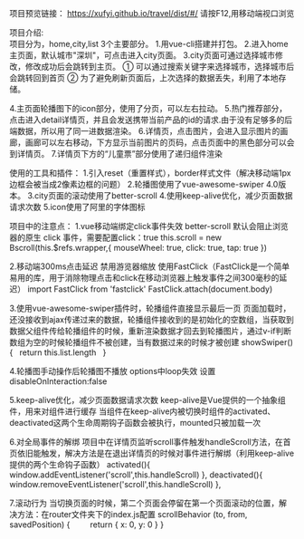 项目预览链接：
https://xufyi.github.io/travel/dist/#/
请按F12,用移动端视口浏览



项目介绍:   
  项目分为，home,city,list 3个主要部分。
1.用vue-cli搭建并打包。
2.进入home主页面，默认城市"深圳"，可点击进入city页面。
3.city页面可通过选择城市修改，修改成功后会跳转到主页。 
  ① 可以通过搜索关键字来选择城市，选择城市后会跳转回到首页
  ② 为了避免刷新页面后，上次选择的数据丢失，利用了本地存储。
  
4.主页面轮播图下的icon部分，使用了分页，可以左右拉动。
5.热门推荐部分，点击进入detail详情页，并且会发送携带当前产品的id的请求.由于没有足够多的后端数据，所以用了同一进数据渲染。
6.详情页，点击图片，会进入显示图片的画廊，画廊可以左右移动，下方显示当前图片的页码，点击页面中的黑色部分可以会到详情页。
7.详情页下方的“儿童票”部分使用了递归组件渲染
  
  
使用的工具和插件：
1.引入reset（重置样式），border样式文件（解决移动端1px边框会被当成2像素边框的问题）
2.轮播图使用了vue-awesome-swiper 4.0版本。
3.city页面的滚动使用了better-scroll
4.使用keep-alive优化，减少页面数据请求次数
5.icon使用了阿里的字体图标


项目中的注意点：
1.vue移动端绑定click事件失效
better-scroll 默认会阻止浏览器的原生 click 事件，需要配置click：true
this.scroll = new Bscroll(this.$refs.wrapper,{ mouseWheel: true, click: true, tap: true })

2.移动端300ms点击延迟
禁用游览器缩放
<meta name="viewport" content="width=device-width,initial-scale=1.0,minimum-scale=1.0,maximum-scale=1.0,user-scalable=no">
使用FastClick（FastClick是一个简单易用的库，用于消除物理点击和click在移动浏览器上触发事件之间300毫秒的延迟）
import FastClick from 'fastclick'
FastClick.attach(document.body)

3.使用vue-awesome-swiper插件时，轮播组件直接显示最后一页
页面加载时，还没接收到ajax传递过来的数据，轮播组件接收到的是初始化的空数组，当获取到数据父组件传给轮播组件的时候，重新渲染数据才回去到轮播图片，通过v-if判断数组为空的时候轮播组件不被创建，当有数据过来的时候才被创建
<swiper :options="swiperOption" v-if="showSwiper">
showSwiper() {   return this.list.length   }
  
4.轮播图手动操作后轮播图不播放
		options中loop失效
设置disableOnInteraction:false
  
5.keep-alive优化，减少页面数据请求次数
keep-alive是Vue提供的一个抽象组件，用来对组件进行缓存
当组件在keep-alive内被切换时组件的activated、deactivated这两个生命周期钩子函数会被执行，mounted只被加载一次

6.对全局事件的解绑
项目中在详情页监听scroll事件触发handleScroll方法，在首页依旧能触发，解决方法是在退出详情页的时候对事件进行解绑（利用keep-alive提供的两个生命钩子函数）
activated(){
    window.addEventListener('scroll',this.handleScroll)
},
deactivated(){
    window.removeEventListener('scroll',this.handleScroll)
},

7.滚动行为
当切换页面的时候，第二个页面会停留在第一个页面滚动的位置，解决方法：在router文件夹下的index.js配置
scrollBehavior (to, from, savedPosition) {
        return { x: 0, y: 0 }
}



